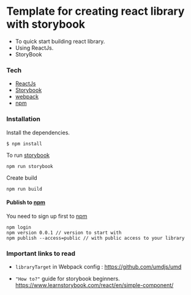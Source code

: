# Template for creating react library with storybook

  - To quick start building react library.
  - Using ReactJs.
  - StoryBook

### Tech
* [ReactJs]
* [Storybook]
* [webpack]
* [npm]

### Installation

Install the dependencies.

````
$ npm install
````
To run [storybook]

````
npm run storybook
````

Create build

````
npm run build
````
#### Publish to [npm]
You need to sign up first to [npm]
````
npm login
npm version 0.0.1 // version to start with
npm publish --access=public // with public access to your library
````

### Important links to read


* `libraryTarget` in Webpack config : https://github.com/umdjs/umd
* `"How to?"` guide for storybook beginners. https://www.learnstorybook.com/react/en/simple-component/



   [ReactJS]: <https://reactjs.org/>
   [Storybook]:<https://storybook.js.org/>
   [webpack]: <https://webpack.js.org/>
   [npm]:<https://www.npmjs.com/>

